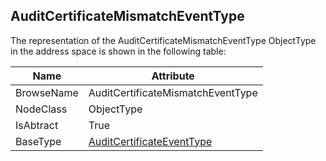 <!-- objecttype -->
## AuditCertificateMismatchEventType

The representation of the AuditCertificateMismatchEventType ObjectType in the address space is shown in the following table:  

|Name|Attribute|
|---|---|
|BrowseName|AuditCertificateMismatchEventType|
|NodeClass|ObjectType|
|IsAbtract|True|
|BaseType|[AuditCertificateEventType](../../../Part5/ObjectTypes/AuditCertificateEventType/readme.md)|

